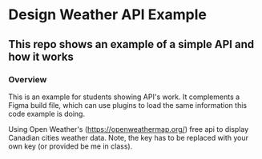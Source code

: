 # Design Weather API Example

## This repo shows an example of a simple API and how it works

### Overview

This is an example for students showing API's work. It complements a Figma build file, which can use plugins to load the same information this code example is doing.

Using Open Weather's (https://openweathermap.org/) free api to display Canadian cities weather data. Note, the key has to be replaced with your own key (or provided be me in class).

